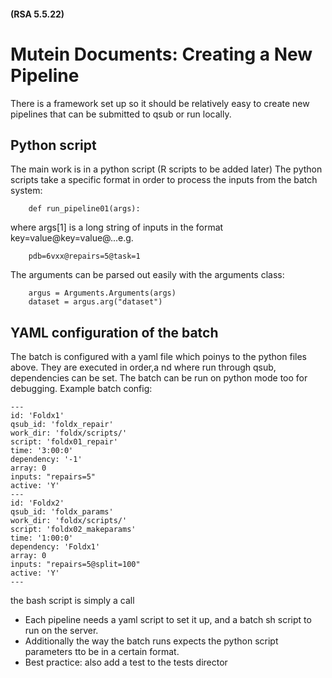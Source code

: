 
#### (RSA 5.5.22)

# Mutein Documents: Creating a New Pipeline

There is a framework set up so it should be relatively easy to create new pipelines that can be submitted to qsub or run locally.

## Python script
The main work is in a python script (R scripts to be added later)
The python scripts take a specific format in order to process the inputs from the batch system:
```
    def run_pipeline01(args):
```
where args[1] is a long string of inputs in the format key=value@key=value@...e.g.
```
    pdb=6vxx@repairs=5@task=1
```
The arguments can be parsed out easily with the arguments class:
```
    argus = Arguments.Arguments(args)
    dataset = argus.arg("dataset")
```
## YAML configuration of the batch
The batch is configured with a yaml file which poinys to the python files above. They are executed in order,a nd where run through qsub, dependencies can be set. The batch can be run on python mode too for debugging.
Example batch config:
```
---
id: 'Foldx1'
qsub_id: 'foldx_repair'
work_dir: 'foldx/scripts/'
script: 'foldx01_repair'
time: '3:00:0'
dependency: '-1'
array: 0
inputs: "repairs=5"
active: 'Y'
---
id: 'Foldx2'
qsub_id: 'foldx_params'
work_dir: 'foldx/scripts/'
script: 'foldx02_makeparams'
time: '1:00:0'
dependency: 'Foldx1'
array: 0
inputs: "repairs=5@split=100"
active: 'Y'
---
```

the bash script is simply a call
- Each pipeline needs a yaml script to set it up, and a batch sh script to run on the server.
- Additionally the way the batch runs expects the python script parameters tto be in a certain format.
- Best practice: also add a test to the tests director

